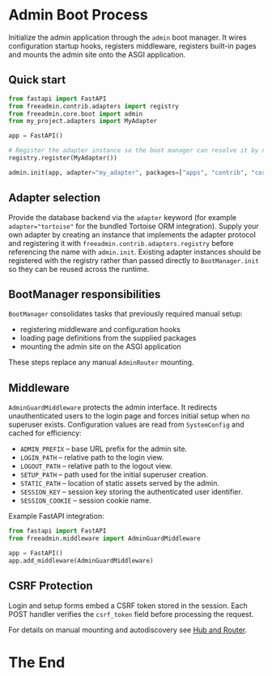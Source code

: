 # Admin Boot Process

Initialize the admin application through the ``admin`` boot manager.
It wires configuration startup hooks, registers middleware, registers
built-in pages and mounts the admin site onto the ASGI application.

## Quick start

```python
from fastapi import FastAPI
from freeadmin.contrib.adapters import registry
from freeadmin.core.boot import admin
from my_project.adapters import MyAdapter

app = FastAPI()

# Register the adapter instance so the boot manager can resolve it by name.
registry.register(MyAdapter())

admin.init(app, adapter="my_adapter", packages=["apps", "contrib", "core"])

```

## Adapter selection

Provide the database backend via the ``adapter`` keyword (for example
``adapter="tortoise"`` for the bundled Tortoise ORM integration). Supply your
own adapter by creating an instance that implements the adapter protocol and
registering it with ``freeadmin.contrib.adapters.registry`` before referencing the name
with ``admin.init``. Existing adapter instances should be registered with the
registry rather than passed directly to ``BootManager.init`` so they can be
reused across the runtime.

## BootManager responsibilities

``BootManager`` consolidates tasks that previously required manual setup:

- registering middleware and configuration hooks
- loading page definitions from the supplied packages
- mounting the admin site on the ASGI application

These steps replace any manual ``AdminRouter`` mounting.

## Middleware

``AdminGuardMiddleware`` protects the admin interface. It redirects unauthenticated users to the login page and forces initial setup when no superuser exists. Configuration values are read from ``SystemConfig`` and cached for efficiency:

- ``ADMIN_PREFIX`` – base URL prefix for the admin site.
- ``LOGIN_PATH`` – relative path to the login view.
- ``LOGOUT_PATH`` – relative path to the logout view.
- ``SETUP_PATH`` – path used for the initial superuser creation.
- ``STATIC_PATH`` – location of static assets served by the admin.
- ``SESSION_KEY`` – session key storing the authenticated user identifier.
- ``SESSION_COOKIE`` – session cookie name.

Example FastAPI integration:

```python
from fastapi import FastAPI
from freeadmin.middleware import AdminGuardMiddleware

app = FastAPI()
app.add_middleware(AdminGuardMiddleware)
```

## CSRF Protection

Login and setup forms embed a CSRF token stored in the session. Each POST
handler verifies the ``csrf_token`` field before processing the request.

For details on manual mounting and autodiscovery see [Hub and Router](hub-router.md).


# The End

